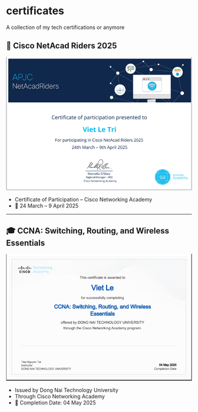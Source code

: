 # certificates
A collection of my tech certifications or anymore

## 🏅 Cisco NetAcad Riders 2025
![NetAcad Riders](./b385acf8-dc50-4354-8a25-e3aefd770643.png)

- Certificate of Participation – Cisco Networking Academy
- 📅 24 March – 9 April 2025

---

## 🎓 CCNA: Switching, Routing, and Wireless Essentials
![CCNA SRWE](./3d0657a7-9d0c-464f-986c-84ae818490ca.png)

- Issued by Dong Nai Technology University
- Through Cisco Networking Academy
- 📅 Completion Date: 04 May 2025

